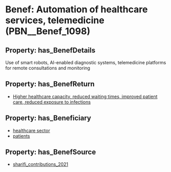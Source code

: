 # Benef: __Automation of healthcare services, telemedicine__ (PBN__Benef_1098)

## Property: has_BenefDetails

Use of smart robots, AI-enabled diagnostic systems, telemedicine platforms for remote consultations and monitoring

## Property: has_BenefReturn

* [Higher healthcare capacity, reduced waiting times, improved patient care, reduced exposure to infections](../BenefReturn/PBN__BenefReturn_1227)

## Property: has_Beneficiary

* [healthcare sector](../Stakeholder/PBN__Stakeholder_246)
* [patients](../Stakeholder/PBN__Stakeholder_31)

## Property: has_BenefSource

* [sharifi_contributions_2021](../Article/PBN__Article_227)

